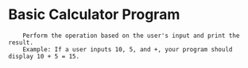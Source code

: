 # Basic Calculator Program

``` Create a simple Python program that asks the user to input two numbers and a mathematical operation (addition, subtraction, multiplication, or division).
    Perform the operation based on the user's input and print the result.
    Example: If a user inputs 10, 5, and +, your program should display 10 + 5 = 15.
```
